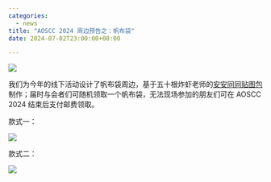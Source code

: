 ```yaml
---
categories:
  - news
title: "AOSCC 2024 周边预告之：帆布袋"
date: 2024-07-02T23:00:00+08:00

---
```

![](/assets/news/canvas-bag.jpg)

我们为今年的线下活动设计了帆布袋周边，基于五十根炸虾老师的[安安同同贴图包](https://t.me/addstickers/AnAnTongTong)制作；届时与会者们可随机领取一个帆布袋，无法现场参加的朋友们可在 AOSCC 2024 结束后支付邮费领取。

款式一：

![](/assets/news/canvas-bag-1.jpg)

款式二：

![](/assets/news/canvas-bag-2.jpg)
